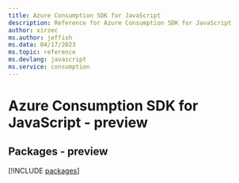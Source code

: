 ```yaml
---
title: Azure Consumption SDK for JavaScript
description: Reference for Azure Consumption SDK for JavaScript
author: xirzec
ms.author: jeffish
ms.data: 04/17/2023
ms.topic: reference
ms.devlang: javascript
ms.service: consumption
---
```

# Azure Consumption SDK for JavaScript - preview
## Packages - preview
[!INCLUDE [packages](consumption-index.md)]